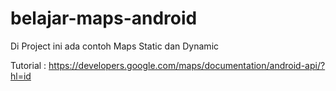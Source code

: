 # belajar-maps-android
Di Project ini ada contoh Maps Static dan Dynamic

Tutorial : https://developers.google.com/maps/documentation/android-api/?hl=id
